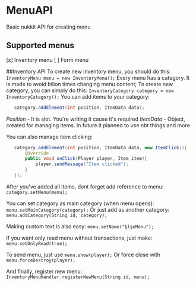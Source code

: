 # MenuAPI
 Basic nukkit API for creating menu
 
## Supported menus
 [x] Inventory menu
 [ ] Form menu
 
##Inventory API
 To create new inventory menu, you should do this:
 ```InventoryMenu menu = new InventoryMenu();```
 Every menu has a category. It is made to avoid bilion times changing menu content;
 To create new category, you can simply do this:
 ```InventoryCategory category = new InventoryCategory();```
 You can add items to your category:
 
 ```java
	category.addElement(int position, ItemData data);
 ```
 *Position* - It is slot. You're writing it cause it's required
 *ItemData* - Object, created for managing items. In future it planned to use nbt things and more
 
 You can also manage item clicking:
 
 ```java
 	category.addElement(int position, ItemData data, new ItemClick(){
 		@Override
 		public void onClick(Player player, Item item){
 			player.sendMessage("Item clicked");
 		}
 	});
 ```
 After you've added all items, dont forget add reference to menu:
 ```category.setMenu(menu);```
 
 You can set category as main category (when menu opens):
 ```menu.setMainCategory(category);```
 Or just add as another category:
 ```menu.addCategory(String id, category);```
 
 Making custom text is also easy:
 ```menu.setName("§l§eMenu");```
 
 If you want only read menu without transactions, just make:
 ```menu.setOnlyRead(true);```
 
 To send menu, just use 
 ```menu.show(player);```
 Or force close with
 ```menu.forceDestroy(player);```
 
 And finally, register new menu:
 ```InventoryMenuHandler.registerNewMenu(String id, menu);```